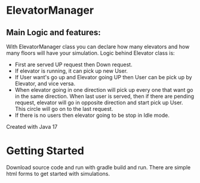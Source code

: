# ElevatorManager

## Main Logic and features:

With ElevatorManager class you can declare how many elevators and how many floors will have your simulation.
Logic behind Elevator class is:

- First are served UP request then Down request.
- If elevator is running, it can pick up new User.
- If User want's go up and Elevator going UP then User can be pick up by Elevator, and vice versa.
- When elevator going in one direction will pick up every one that want go in the same direction. When last user is
  served, then if there are pending request, elevator will go in opposite direction and start pick up User. This circle
  will go on to the last request.
- If there is no users then elevator going to be stop in Idle mode.

Created with Java 17

# Getting Started

Download source code and run with gradle build and run. There are simple html forms to get started with simulations.
